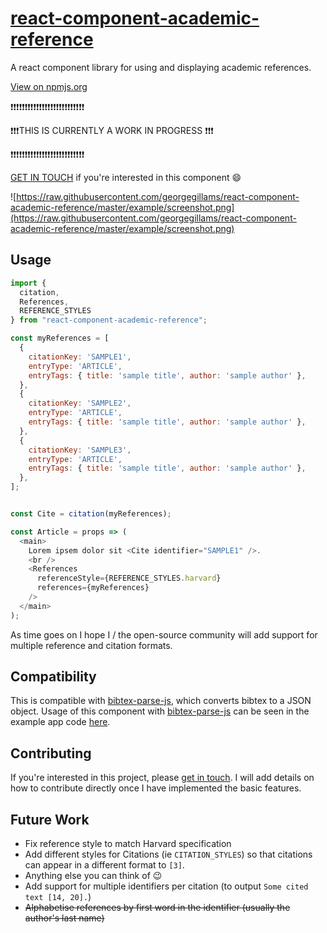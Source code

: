 # [react-component-academic-reference](https://www.npmjs.com/package/react-component-academic-reference)

A react component library for using and displaying academic references.

[View on npmjs.org](https://www.npmjs.com/package/react-component-academic-reference)

:exclamation::exclamation::exclamation::exclamation::exclamation::exclamation::exclamation::exclamation::exclamation::exclamation::exclamation::exclamation::exclamation::exclamation::exclamation::exclamation::exclamation::exclamation::exclamation::exclamation::exclamation::exclamation::exclamation::exclamation::exclamation::exclamation:

:exclamation::exclamation::exclamation:THIS IS CURRENTLY A WORK IN PROGRESS :exclamation::exclamation::exclamation:

:exclamation::exclamation::exclamation::exclamation::exclamation::exclamation::exclamation::exclamation::exclamation::exclamation::exclamation::exclamation::exclamation::exclamation::exclamation::exclamation::exclamation::exclamation::exclamation::exclamation::exclamation::exclamation::exclamation::exclamation::exclamation::exclamation:

 [GET IN TOUCH](https://www.georgegillams.co.uk/contact/) if you're interested in this component :smile:
 
 ![https://raw.githubusercontent.com/georgegillams/react-component-academic-reference/master/example/screenshot.png](https://raw.githubusercontent.com/georgegillams/react-component-academic-reference/master/example/screenshot.png)


## Usage

```js
import {
  citation,
  References,
  REFERENCE_STYLES
} from "react-component-academic-reference";

const myReferences = [
  {
    citationKey: 'SAMPLE1',
    entryType: 'ARTICLE',
    entryTags: { title: 'sample title', author: 'sample author' },
  },
  {
    citationKey: 'SAMPLE2',
    entryType: 'ARTICLE',
    entryTags: { title: 'sample title', author: 'sample author' },
  },
  {
    citationKey: 'SAMPLE3',
    entryType: 'ARTICLE',
    entryTags: { title: 'sample title', author: 'sample author' },
  },
];


const Cite = citation(myReferences);

const Article = props => (
  <main>
    Lorem ipsem dolor sit <Cite identifier="SAMPLE1" />.
    <br />
    <References
      referenceStyle={REFERENCE_STYLES.harvard}
      references={myReferences}
    />
  </main>
);
```

As time goes on I hope I / the open-source community will add support for multiple reference and citation formats.

## Compatibility

This is compatible with [bibtex-parse-js](https://www.npmjs.com/package/bibtex-parse-js), which converts bibtex to a JSON object. Usage of this component with [bibtex-parse-js](https://www.npmjs.com/package/bibtex-parse-js) can be seen  in the example app code [here](https://github.com/georgegillams/react-component-academic-reference/blob/master/example/src/App.js).

## Contributing

If you're interested in this project, please [get in touch](https://www.georgegillams.co.uk/contact/).
I will add details on how to contribute directly once I have implemented the basic features.

## Future Work

- Fix reference style to match Harvard specification
- Add different styles for Citations (ie `CITATION_STYLES`) so that citations can appear in a different format to `[3]`.
- Anything else you can think of 😉
- Add support for multiple identifiers per citation (to output `Some cited text [14, 20].`)
- ~~Alphabetise references by first word in the identifier (usually the author's last name)~~